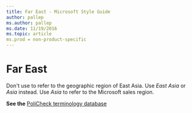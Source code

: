 ```yaml
---
title: Far East - Microsoft Style Guide
author: pallep
ms.author: pallep
ms.date: 11/19/2016
ms.topic: article
ms.prod = non-product-specific
---
```


# Far East

Don't use to refer to the geographic region of East Asia. Use *East Asia* or *Asia* instead. Use *Asia* to refer to the Microsoft sales region.

**See the** [PoliCheck terminology database](https://policheck.azurewebsites.net/Pages/DisplayTermDetails.aspx?LCID=9) 
